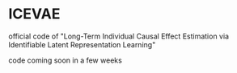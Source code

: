 # ICEVAE
official code of "Long-Term Individual Causal Effect Estimation via Identifiable Latent Representation Learning"

code coming soon in a few weeks
